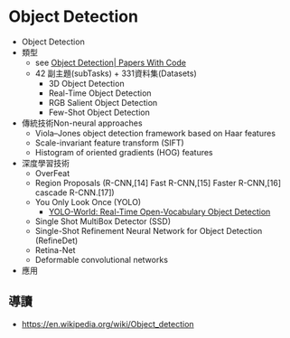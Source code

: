 # Object Detection
- Object Detection
- 類型
  - see [Object Detection| Papers With Code](https://paperswithcode.com/task/object-detection)
  - 42 副主題(subTasks) + 331資料集(Datasets)
    - 3D Object Detection
    - Real-Time Object Detection
    - RGB Salient Object Detection
    - Few-Shot Object Detection 
- 傳統技術Non-neural approaches
  - Viola–Jones object detection framework based on Haar features
  - Scale-invariant feature transform (SIFT)
  - Histogram of oriented gradients (HOG) features 
- 深度學習技術
  - OverFeat
  - Region Proposals (R-CNN,[14] Fast R-CNN,[15] Faster R-CNN,[16] cascade R-CNN.[17])
  - You Only Look Once (YOLO)
    - [YOLO-World: Real-Time Open-Vocabulary Object Detection](https://arxiv.org/abs/2401.17270) 
  - Single Shot MultiBox Detector (SSD) 
  - Single-Shot Refinement Neural Network for Object Detection (RefineDet)
  - Retina-Net 
  - Deformable convolutional networks 
- 應用

## 導讀
- https://en.wikipedia.org/wiki/Object_detection

